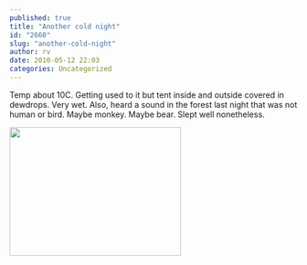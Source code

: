 ```yaml
---
published: true
title: "Another cold night"
id: "2660"
slug: "another-cold-night"
author: rv
date: 2010-05-12 22:03
categories: Uncategorized
---
```

Temp about 10C. Getting used to it but tent inside and outside covered in dewdrops. Very wet. Also, heard a sound in the forest last night that was not human or bird. Maybe monkey. Maybe bear. Slept well nonetheless.

<a href="https://s3.amazonaws.com/cfwblog/uploads/2010/05/ts2b0530.jpg"><img src="https://s3.amazonaws.com/cfwblog/uploads/2010/05/ts2b0530.jpg?w=300" alt="" title="TS2B0530" width="300" height="225" class="alignnone size-medium wp-image-2661" /></a>